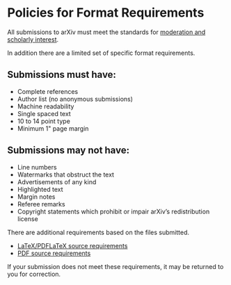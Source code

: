 # Policies for Format Requirements

All submissions to arXiv must meet the standards for [moderation and scholarly interest](/help/moderation/index.html).

In addition there are a limited set of specific format requirements.

## Submissions must have:

- Complete references
- Author list (no anonymous submissions)
- Machine readability
- Single spaced text
- 10 to 14 point type
- Minimum 1" page margin

## Submissions may not have:
- Line numbers
- Watermarks that obstruct the text
- Advertisements of any kind
- Highlighted text
- Margin notes
- Referee remarks
- Copyright statements which prohibit or impair arXiv’s redistribution license

There are additional requirements based on the files submitted.

- [LaTeX/PDFLaTeX source requirements](https://info.arxiv.org/help/submit_tex.html)
- [PDF source requirements](/help/submit_pdf.html)

If your submission does not meet these requirements, it may be returned to you for correction. 
